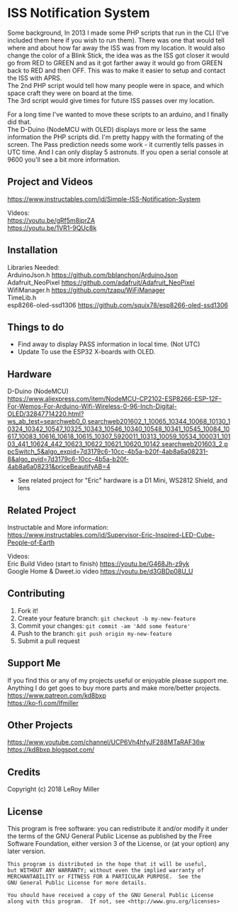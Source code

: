 # ISS Notification System

Some background, In 2013 I made some PHP scripts that run in the CLI (I've included them here if you wish to run them). There was one that would tell where and about how far away the ISS was from my location. It would also change the color of a Blink Stick, the idea was as the ISS got closer it would go from RED to GREEN and as it got farther away it would go from GREEN back to RED and then OFF. This was to make it easier to setup and contact the ISS with APRS.  
The 2nd PHP script would tell how many people were in space, and which space craft they were on board at the time.  
The 3rd script would give times for future ISS passes over my location.  

For a long time I've wanted to move these scripts to an arduino, and I finally did that.  
The D-Duino (NodeMCU with OLED) displays more or less the same information the PHP scripts did. I'm pretty happy with the formating of the screen. The Pass prediction needs some work - it currently tells passes in UTC time.  And I can only display 5 astronuts.   If you open a serial console at 9600 you'll see a bit more information.  

## Project and Videos

https://www.instructables.com/id/Simple-ISS-Notification-System  

Videos:  
https://youtu.be/gRf5m8jprZA  
https://youtu.be/1VR1-9QUc8k  

## Installation

Libraries Needed:  
ArduinoJson.h https://github.com/bblanchon/ArduinoJson  
Adafruit_NeoPixel https://github.com/adafruit/Adafruit_NeoPixel  
WifiManager.h https://github.com/tzapu/WiFiManager  
TimeLib.h  
esp8266-oled-ssd1306 https://github.com/squix78/esp8266-oled-ssd1306  

## Things to do

* Find away to display PASS information in local time. (Not UTC)  
* Update To use the ESP32 X-boards with OLED.

## Hardware

D-Duino (NodeMCU)  
https://www.aliexpress.com/item/NodeMCU-CP2102-ESP8266-ESP-12F-For-Wemos-For-Arduino-Wifi-Wireless-0-96-Inch-Digital-OLED/32847714220.html?ws_ab_test=searchweb0_0,searchweb201602_1_10065_10344_10068_10130_10324_10342_10547_10325_10343_10546_10340_10548_10341_10545_10084_10617_10083_10616_10618_10615_10307_5920011_10313_10059_10534_100031_10103_441_10624_442_10623_10622_10621_10620_10142,searchweb201603_2,ppcSwitch_5&algo_expid=7d3179c6-10cc-4b5a-b20f-4ab8a6a08231-8&algo_pvid=7d3179c6-10cc-4b5a-b20f-4ab8a6a08231&priceBeautifyAB=4  

* See related project for "Eric" hardware is a D1 Mini, WS2812 Shield, and lens  

## Related Project

Instructable and More information:  
https://www.instructables.com/id/Supervisor-Eric-Inspired-LED-Cube-People-of-Earth

Videos:  
Eric Build Video (start to finish) https://youtu.be/G468Jh-z9yk  
Google Home & Dweet.io video https://youtu.be/d3GBDp08U_U  

## Contributing

1. Fork it!
2. Create your feature branch: `git checkout -b my-new-feature`
3. Commit your changes: `git commit -am 'Add some feature'`
4. Push to the branch: `git push origin my-new-feature`
5. Submit a pull request

## Support Me

If you find this or any of my projects useful or enjoyable please support me.  
Anything I do get goes to buy more parts and make more/better projects.  
https://www.patreon.com/kd8bxp  
https://ko-fi.com/lfmiller  

## Other Projects

https://www.youtube.com/channel/UCP6Vh4hfyJF288MTaRAF36w  
https://kd8bxp.blogspot.com/  


## Credits

Copyright (c) 2018 LeRoy Miller

## License

This program is free software: you can redistribute it and/or modify
    it under the terms of the GNU General Public License as published by
    the Free Software Foundation, either version 3 of the License, or
    (at your option) any later version.

    This program is distributed in the hope that it will be useful,
    but WITHOUT ANY WARRANTY; without even the implied warranty of
    MERCHANTABILITY or FITNESS FOR A PARTICULAR PURPOSE.  See the
    GNU General Public License for more details.

    You should have received a copy of the GNU General Public License
    along with this program.  If not, see <http://www.gnu.org/licenses>
